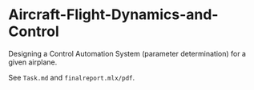 # Aircraft-Flight-Dynamics-and-Control

Designing a Control Automation System (parameter determination) for a given airplane.

See `Task.md` and `finalreport.mlx/pdf`.
